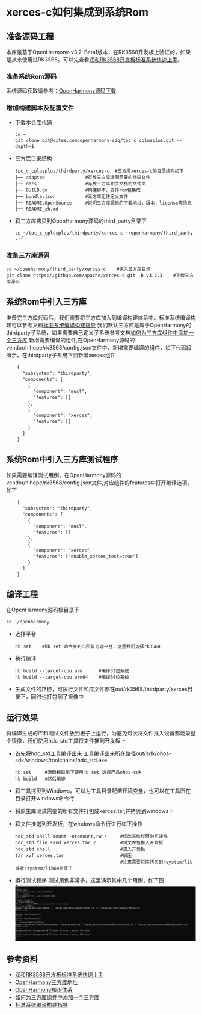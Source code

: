 # xerces-c如何集成到系统Rom
## 准备源码工程
本库是基于OpenHarmony-v3.2-Beta1版本，在RK3568开发板上验证的，如果是从未使用过RK3568，可以先查看[润和RK3568开发板标准系统快速上手](https://gitee.com/openharmony-sig/knowledge_demo_temp/tree/master/docs/rk3568_helloworld)。
### 准备系统Rom源码
系统源码获取请参考：[OpenHarmony源码下载](https://gitee.com/openharmony/docs/blob/OpenHarmony-v3.2-Beta2/zh-cn/release-notes/OpenHarmony-v3.2-beta1.md)
### 增加构建脚本及配置文件
- 下载本仓库代码
  ```
  cd ~
  git clone git@gitee.com:openharmony-sig/tpc_c_cplusplus.git --depth=1
  ```
- 三方库目录结构
  ```
  tpc_c_cplusplus/thirdparty/xerces-c  #三方库xerces-c的目录结构如下
  ├── adapted               #存放三方库适配需要的代码文件
  ├── docs                  #存放三方库相关文档的文件夹
  ├── BUILD.gn              #构建脚本，支持rom包集成
  ├── bundle.json           #三方库组件定义文件
  ├── README.OpenSource     #说明三方库源码的下载地址，版本，license等信息
  ├── README_zh.md        
  ```
- 将三方库拷贝到OpenHarmony源码的third_party目录下
  ```
  cp ~/tpc_c_cplusplus/thirdparty/xerces-c ~/openharmony/third_party -rf
  ```
### 准备三方库源码
```
cd ~/openharmony/third_party/xerces-c    #进入三方库目录
git clone https://github.com/apache/xerces-c.git -b v3.2.3    #下载三方库源码
```
## 系统Rom中引入三方库
准备完三方库代码后，我们需要将三方库加入到编译构建体系中。标准系统编译构建可以参考文档[标准系统编译构建指导](https://gitee.com/openharmony/docs/blob/OpenHarmony-3.2-Beta1/zh-cn/device-dev/subsystems/subsys-build-standard-large.md)
我们默认三方库是属于OpenHarmony的thirdparty子系统，如果需要自己定义子系统参考文档[如何为三方库组件中添加一个三方库](https://gitee.com/openharmony-sig/knowledge/blob/master/docs/openharmony_getstarted/port_thirdparty/README.md)
新增需要编译的组件,在OpenHarmony源码的vendor/hihope/rk3568/config.json文件中，新增需要编译的组件，如下代码段所示，在thirdparty子系统下面新增xerces组件

```
    {
      "subsystem": "thirdparty",
      "components": [
        {
          "component": "musl",
          "features": []
        },
        {
          "component": "xerces",
          "features": []
        }
      ]
    }

```
## 系统Rom中引入三方库测试程序
如果需要编译测试用例，在OpenHarmony源码的vendor/hihope/rk3568/config.json文件,对应组件的features中打开编译选项，如下
```
    {
      "subsystem": "thirdparty",
      "components": [
        {
          "component": "musl",
          "features": []
        },
        {
          "component": "xerces",
          "features": ["enable_xerces_test=true"]
        }
      ]
    }
```
## 编译工程
在OpenHarmony源码根目录下
```
cd ~/openharmony
```
- 选择平台
  ```
  hb set    #hb set 命令会列出所有可选平台，这里我们选择rk3568
  ```
- 执行编译
  ```
  hb build --target-cpu arm      #编译32位系统
  hb build --target-cpu arm64    #编译64位系统
  ```
- 生成文件的路径，可执行文件和库文件都在out/rk3568/thirdparty/xerces目录下，同时也打包到了镜像中
## 运行效果
将编译生成的库和测试文件放到板子上运行，为避免每次将文件推入设备都烧录整个镜像，我们使用hdc_std工具将文件推到开发板上
- 首先将hdc_std工具编译出来
  工具编译出来所在路径out/sdk/ohos-sdk/windows/toolchains/hdc_std.exe
  
  ```
  hb set     #源码根目录下使用hb set 选择产品ohos-sdk
  hb build   #然后编译
  ```
- 将工具拷贝到Windows，可以为工具目录配置环境变量，也可以在工具所在目录打开windows命令行
- 将原生库测试需要的所有文件打包成xerces.tar,并拷贝到windows下
- 将文件推送到开发板，在windows命令行进行如下操作
  ```
  hdc_std shell mount -oremount,rw /     #修改系统权限为可读写
  hdc_std file send xerces.tar /         #将文件包推入开发板
  hdc_std shell                          #进入开发板
  tar xvf xerces.tar                     #解压
                                         #注意需要将库拷贝到/system/lib 或者/system/lib64目录下
  ```
- 运行测试程序
  测试用例非常多，这里演示其中几个用例，如下图
  ![result](pic/result.png)
## 参考资料
- [润和RK3568开发板标准系统快速上手](https://gitee.com/openharmony-sig/knowledge_demo_temp/tree/master/docs/rk3568_helloworld)
- [OpenHarmony三方库地址](https://gitee.com/openharmony-tpc)
- [OpenHarmony知识体系](https://gitee.com/openharmony-sig/knowledge)
- [如何为三方库组件中添加一个三方库](https://gitee.com/openharmony-sig/knowledge/blob/master/docs/openharmony_getstarted/port_thirdparty/README.md)
- [标准系统编译构建指导](https://gitee.com/openharmony/docs/blob/OpenHarmony-3.2-Beta1/zh-cn/device-dev/subsystems/subsys-build-standard-large.md)